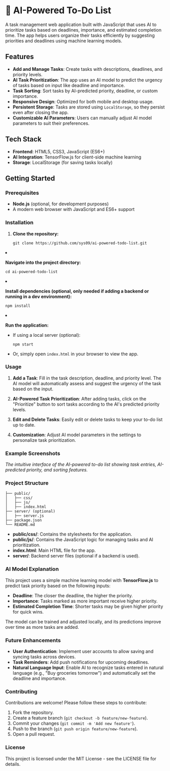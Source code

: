 <html>
<body>
<div class="markdown prose w-full break-words dark:prose-invert light"><h1>🧠 AI-Powered To-Do List</h1><p>A task management web application built with JavaScript that uses AI to prioritize tasks based on deadlines, importance, and estimated completion time. The app helps users organize their tasks efficiently by suggesting priorities and deadlines using machine learning models.</p><h2>Features</h2><ul><li><strong>Add and Manage Tasks</strong>: Create tasks with descriptions, deadlines, and priority levels.</li><li><strong>AI Task Prioritization</strong>: The app uses an AI model to predict the urgency of tasks based on input like deadline and importance.</li><li><strong>Task Sorting</strong>: Sort tasks by AI-predicted priority, deadline, or custom importance.</li><li><strong>Responsive Design</strong>: Optimized for both mobile and desktop usage.</li><li><strong>Persistent Storage</strong>: Tasks are stored using <code>LocalStorage</code>, so they persist even after closing the app.</li><li><strong>Customizable AI Parameters</strong>: Users can manually adjust AI model parameters to suit their preferences.</li></ul><h2>Tech Stack</h2><ul><li><strong>Frontend</strong>: HTML5, CSS3, JavaScript (ES6+)</li><li><strong>AI Integration</strong>: TensorFlow.js for client-side machine learning</li><li><strong>Storage</strong>: LocalStorage (for saving tasks locally)</li></ul><h2>Getting Started</h2><h3>Prerequisites</h3><ul><li><strong>Node.js</strong> (optional, for development purposes)</li><li>A modern web browser with JavaScript and ES6+ support</li></ul><h3>Installation</h3><ol><li><p><strong>Clone the repository:</strong></p><pre class="!overflow-visible"><div class="sticky top-9 md:top-[5.75rem]"><div class="absolute bottom-0 right-2 flex h-9 items-center"><div class="flex items-center rounded bg-token-main-surface-secondary px-2 font-sans text-xs text-token-text-secondary"><span class="" data-state="closed"></span></div></div></div><div class="overflow-y-auto p-4" dir="ltr"><code class="!whitespace-pre hljs language-bash">git <span class="hljs-built_in">clone</span> https://github.com/sys09/ai-powered-todo-list.git
</code></div></div></pre></li><li><p><strong>Navigate into the project directory:</strong></p><pre class="!overflow-visible"><div class="sticky top-9 md:top-[5.75rem]"><div class="absolute bottom-0 right-2 flex h-9 items-center"><div class="flex items-center rounded bg-token-main-surface-secondary px-2 font-sans text-xs text-token-text-secondary"><span class="" data-state="closed"></span></div></div></div><div class="overflow-y-auto p-4" dir="ltr"><code class="!whitespace-pre hljs language-bash"><span class="hljs-built_in">cd</span> ai-powered-todo-list
</code></div></div></pre></li><li><p><strong>Install dependencies (optional, only needed if adding a backend or running in a dev environment):</strong></p><pre class="!overflow-visible"><div class="sticky top-9 md:top-[5.75rem]"><div class="absolute bottom-0 right-2 flex h-9 items-center"><div class="flex items-center rounded bg-token-main-surface-secondary px-2 font-sans text-xs text-token-text-secondary"><span class="" data-state="closed"></span></div></div></div><div class="overflow-y-auto p-4" dir="ltr"><code class="!whitespace-pre hljs language-bash">npm install
</code></div></div></pre></li><li><p><strong>Run the application:</strong></p><ul><li><p>If using a local server (optional):</p><pre class="!overflow-visible"><div class="sticky top-9 md:top-[5.75rem]"><div class="absolute bottom-0 right-2 flex h-9 items-center"><div class="flex items-center rounded bg-token-main-surface-secondary px-2 font-sans text-xs text-token-text-secondary"><span class="" data-state="closed"></span></div></div></div><div class="overflow-y-auto p-4" dir="ltr"><code class="!whitespace-pre hljs language-bash">npm start
</code></div></div></pre></li><li><p>Or, simply open <code>index.html</code> in your browser to view the app.</p></li></ul></li></ol><h3>Usage</h3><ol><li><p><strong>Add a Task</strong>: Fill in the task description, deadline, and priority level. The AI model will automatically assess and suggest the urgency of the task based on the input.</p></li><li><p><strong>AI-Powered Task Prioritization</strong>: After adding tasks, click on the "Prioritize" button to sort tasks according to the AI's predicted priority levels.</p></li><li><p><strong>Edit and Delete Tasks</strong>: Easily edit or delete tasks to keep your to-do list up to date.</p></li><li><p><strong>Customization</strong>: Adjust AI model parameters in the settings to personalize task prioritization.</p></li></ol><h3>Example Screenshots</h3><p><div></div></p><p><em>The intuitive interface of the AI-powered to-do list showing task entries, AI-predicted priority, and sorting features.</em></p><h3>Project Structure</h3><pre class="!overflow-visible"><div class="sticky top-9 md:top-[5.75rem]"><div class="absolute bottom-0 right-2 flex h-9 items-center"><div class="flex items-center rounded bg-token-main-surface-secondary px-2 font-sans text-xs text-token-text-secondary"><span class="" data-state="closed"></span></div></div></div><div class="overflow-y-auto p-4" dir="ltr"><code class="!whitespace-pre hljs language-bash">├── public/
│   ├── css/
│   ├── js/
│   ├── index.html
├── server/ (optional)
│   ├── server.js
├── package.json
└── README.md
</code></div></div></pre><ul><li><strong>public/css/</strong>: Contains the stylesheets for the application.</li><li><strong>public/js/</strong>: Contains the JavaScript logic for managing tasks and AI prioritization.</li><li><strong>index.html</strong>: Main HTML file for the app.</li><li><strong>server/</strong>: Backend server files (optional if a backend is used).</li></ul><h3>AI Model Explanation</h3><p>This project uses a simple machine learning model with <strong>TensorFlow.js</strong> to predict task priority based on the following inputs:</p><ul><li><strong>Deadline</strong>: The closer the deadline, the higher the priority.</li><li><strong>Importance</strong>: Tasks marked as more important receive higher priority.</li><li><strong>Estimated Completion Time</strong>: Shorter tasks may be given higher priority for quick wins.</li></ul><p>The model can be trained and adjusted locally, and its predictions improve over time as more tasks are added.</p><h3>Future Enhancements</h3><ul><li><strong>User Authentication</strong>: Implement user accounts to allow saving and syncing tasks across devices.</li><li><strong>Task Reminders</strong>: Add push notifications for upcoming deadlines.</li><li><strong>Natural Language Input</strong>: Enable AI to recognize tasks entered in natural language (e.g., "Buy groceries tomorrow") and automatically set the deadline and importance.</li></ul><h3>Contributing</h3><p>Contributions are welcome! Please follow these steps to contribute:</p><ol><li>Fork the repository.</li><li>Create a feature branch (<code>git checkout -b feature/new-feature</code>).</li><li>Commit your changes (<code>git commit -m 'Add new feature'</code>).</li><li>Push to the branch (<code>git push origin feature/new-feature</code>).</li><li>Open a pull request.</li></ol><h3>License</h3><p>This project is licensed under the MIT License - see the <a rel="noopener" style="--streaming-animation-state: var(--batch-play-state-1); --animation-rate: var(--batch-play-rate-1);"><span style="--animation-count: 2; --streaming-animation-state: var(--batch-play-state-2);">LICENSE</span></a> file for details.</p></div>
</body>
</html>
